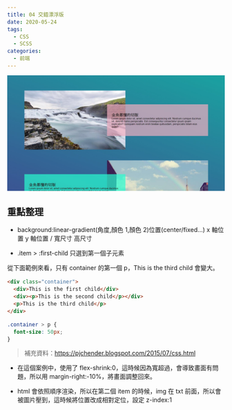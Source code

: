 ```yaml
---
title: 04 交錯漂浮版
date: 2020-05-24
tags:
  - CSS
  - SCSS
categories:
  - 前端
---
```


![成品](../../.vuepress/public/images/04-completed.jpg)

## 重點整理

- background:linear-gradient(角度,顏色 1,顏色 2)位置(center/fixed...) x 軸位置 y 軸位置 / 寬尺寸 高尺寸

- \.item > :first-child 只選到第一個子元素

從下面範例來看，只有 container 的第一個 p，This is the third child 會變大。

```html
<div class="container">
  <div>This is the first child</div>
  <div><p>This is the second child</p></div>
  <p>This is the third child</p>
</div>
```

```css
.container > p {
  font-size: 50px;
}
```

> 補充資料：https://pjchender.blogspot.com/2015/07/css.html

- 在這個案例中，使用了 flex-shrink:0，這時候因為寬超過，會導致畫面有問題，所以用 margin-right:-10%，將畫面調整回來。

- html 會依照順序渲染，所以在第二個 item 的時候，img 在 txt 前面，所以會被圖片壓到，這時候將位置改成相對定位，設定 z-index:1
